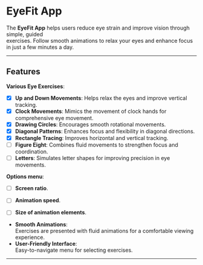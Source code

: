 # EyeFit App

The **EyeFit App** helps users reduce eye strain and improve vision through simple, guided    
exercises. Follow smooth animations to relax your eyes and enhance focus in just a few minutes a
day.
  
---  

## Features


**Various Eye Exercises**:
* [x] **Up and Down Movements**: Helps relax the eyes and improve vertical tracking.
* [x] **Clock Movements**: Mimics the movement of clock hands for comprehensive eye movement.
* [x] **Drawing Circles**: Encourages smooth rotational movements.
* [x] **Diagonal Patterns**: Enhances focus and flexibility in diagonal directions.
* [x] **Rectangle Tracing**: Improves horizontal and vertical tracking.
* [ ] **Figure Eight**: Combines fluid movements to strengthen focus and coordination.
* [ ] **Letters**: Simulates letter shapes for improving precision in eye movements.

**Options menu**:
* [ ] **Screen ratio**.
* [ ] **Animation speed**.
* [ ] **Size of animation elements**.


- **Smooth Animations**:    
  Exercises are presented with fluid animations for a comfortable viewing experience.
- **User-Friendly Interface**:    
  Easy-to-navigate menu for selecting exercises.

---